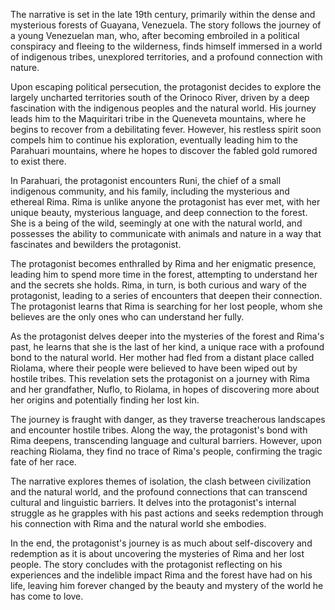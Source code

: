 The narrative is set in the late 19th century, primarily within the dense and mysterious forests of Guayana, Venezuela. The story follows the journey of a young Venezuelan man, who, after becoming embroiled in a political conspiracy and fleeing to the wilderness, finds himself immersed in a world of indigenous tribes, unexplored territories, and a profound connection with nature.

Upon escaping political persecution, the protagonist decides to explore the largely uncharted territories south of the Orinoco River, driven by a deep fascination with the indigenous peoples and the natural world. His journey leads him to the Maquiritari tribe in the Queneveta mountains, where he begins to recover from a debilitating fever. However, his restless spirit soon compels him to continue his exploration, eventually leading him to the Parahuari mountains, where he hopes to discover the fabled gold rumored to exist there.

In Parahuari, the protagonist encounters Runi, the chief of a small indigenous community, and his family, including the mysterious and ethereal Rima. Rima is unlike anyone the protagonist has ever met, with her unique beauty, mysterious language, and deep connection to the forest. She is a being of the wild, seemingly at one with the natural world, and possesses the ability to communicate with animals and nature in a way that fascinates and bewilders the protagonist.

The protagonist becomes enthralled by Rima and her enigmatic presence, leading him to spend more time in the forest, attempting to understand her and the secrets she holds. Rima, in turn, is both curious and wary of the protagonist, leading to a series of encounters that deepen their connection. The protagonist learns that Rima is searching for her lost people, whom she believes are the only ones who can understand her fully.

As the protagonist delves deeper into the mysteries of the forest and Rima's past, he learns that she is the last of her kind, a unique race with a profound bond to the natural world. Her mother had fled from a distant place called Riolama, where their people were believed to have been wiped out by hostile tribes. This revelation sets the protagonist on a journey with Rima and her grandfather, Nuflo, to Riolama, in hopes of discovering more about her origins and potentially finding her lost kin.

The journey is fraught with danger, as they traverse treacherous landscapes and encounter hostile tribes. Along the way, the protagonist's bond with Rima deepens, transcending language and cultural barriers. However, upon reaching Riolama, they find no trace of Rima's people, confirming the tragic fate of her race.

The narrative explores themes of isolation, the clash between civilization and the natural world, and the profound connections that can transcend cultural and linguistic barriers. It delves into the protagonist's internal struggle as he grapples with his past actions and seeks redemption through his connection with Rima and the natural world she embodies.

In the end, the protagonist's journey is as much about self-discovery and redemption as it is about uncovering the mysteries of Rima and her lost people. The story concludes with the protagonist reflecting on his experiences and the indelible impact Rima and the forest have had on his life, leaving him forever changed by the beauty and mystery of the world he has come to love.